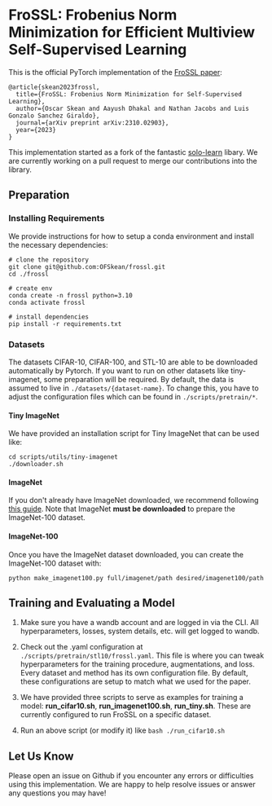 # FroSSL: Frobenius Norm Minimization for Efficient Multiview Self-Supervised Learning

This is the official PyTorch implementation of the [FroSSL paper](https://arxiv.org/pdf/2310.02903):

```
@article{skean2023frossl,
  title={FroSSL: Frobenius Norm Minimization for Self-Supervised Learning},
  author={Oscar Skean and Aayush Dhakal and Nathan Jacobs and Luis Gonzalo Sanchez Giraldo},
  journal={arXiv preprint arXiv:2310.02903},
  year={2023}
}
```

This implementation started as a fork of the fantastic [solo-learn](https://github.com/vturrisi/solo-learn.git) libary. We are currently working on a pull request to merge our contributions into the library.

## Preparation
### Installing Requirements
We provide instructions for how to setup a conda environment and install the necessary dependencies:

```
# clone the repository
git clone git@github.com:OFSkean/frossl.git
cd ./frossl

# create env
conda create -n frossl python=3.10
conda activate frossl

# install dependencies
pip install -r requirements.txt
```

### Datasets
The datasets CIFAR-10, CIFAR-100, and STL-10 are able to be downloaded automatically by Pytorch. If you want to run on other datasets like tiny-imagenet, some preparation will be required. By default, the data is assumed to live in `./datasets/{dataset-name}`. To change this, you have to adjust the configuration files which can be found in `./scripts/pretrain/*`.

#### Tiny ImageNet
We have provided an installation script for Tiny ImageNet that can be used like:

```
cd scripts/utils/tiny-imagenet
./downloader.sh
```

#### ImageNet
If you don't already have ImageNet downloaded, we recommend following [this guide](https://cloud.google.com/tpu/docs/imagenet-setup#download-dataset). Note that ImageNet **must be downloaded** to prepare the ImageNet-100 dataset.

#### ImageNet-100
Once you have the ImageNet dataset downloaded, you can create the ImageNet-100 dataset with:

```
python make_imagenet100.py full/imagenet/path desired/imagenet100/path
```

## Training and Evaluating a Model
1. Make sure you have a wandb account and are logged in via the CLI. All hyperparameters, losses, system details, etc. will get logged to wandb.

2. Check out the .yaml configuration at `./scripts/pretrain/stl10/frossl.yaml`. This file is where you can tweak hyperparameters for the training procedure, augmentations, and loss. Every dataset and method has its own configuration file. By default, these configurations are setup to match what we used for the paper.

3. We have provided three scripts to serve as examples for training a model: **run_cifar10.sh**, **run_imagenet100.sh**, **run_tiny.sh**. These are currently configured to run FroSSL on a specific dataset. 

4. Run an above script (or modify it) like  `bash ./run_cifar10.sh`

## Let Us Know
Please open an issue on Github if you encounter any errors or difficulties using this implementation. We are happy to help resolve issues or answer any questions you may have!
